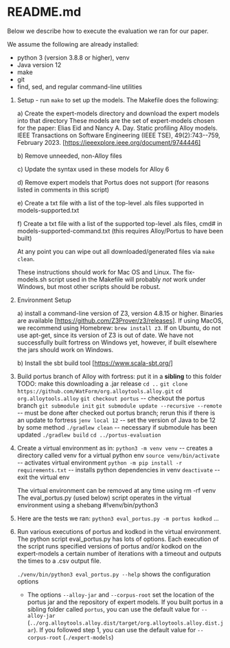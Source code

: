 # README.md

Below we describe how to execute the evaluation we ran for our paper.  

We assume the following are already installed:
- python 3 (version 3.8.8 or higher), venv
- Java version 12
- make
- git
- find, sed, and regular command-line utilities

1.  Setup - run `make` to set up the models.  The Makefile does the following:

    a) Create the expert-models directory and download the expert models into that directory
    These models are the set of expert-models chosen for the paper:
    Elias Eid and Nancy A. Day. Static profiling Alloy models. IEEE Transactions on Software Engineering (IEEE TSE), 49(2):743--759, February 2023. [https://ieeexplore.ieee.org/document/9744446] 

    b) Remove unneeded, non-Alloy files

    c) Update the syntax used in these models for Alloy 6

    d) Remove expert models that Portus does not support (for reasons listed in comments in this script)

    e) Create a txt file with a list of the top-level .als files supported in models-supported.txt

    f) Create a txt file with a list of the supported top-level .als files, cmd# in models-supported-command.txt (this requires Alloy/Portus to have been built)

    At any point you can wipe out all downloaded/generated files via `make clean`.

    These instructions should work for Mac OS and Linux.  The fix-models.sh script used in the Makefile will probably *not* work under Windows, but most other scripts should be robust.

2. Environment Setup

    a) install a command-line version of Z3, version 4.8.15 or higher.
    Binaries are available [https://github.com/Z3Prover/z3/releases].
    If using MacOS, we recommend using Homebrew: `brew install z3`.
    If on Ubuntu, do not use apt-get, since its version of Z3 is out of date.
    We have not successfully built fortress on Windows yet, however, if built elsewhere the jars should work on Windows.

    b) Install the sbt build tool [https://www.scala-sbt.org/]

3. Build portus branch of Alloy with fortress: put it in a **sibling** to this folder
   TODO: make this downloading a .jar release
    `cd ..`
    `git clone https://github.com/WatForm/org.alloytools.alloy.git`
    `cd org.alloytools.alloy`
    `git checkout portus`       -- checkout the portus branch
    `git submodule init`
    `git submodule update --recursive --remote` -- must be done after checked out portus branch; rerun this if there is an update to fortress
    `jenv local 12`             -- set the version of Java to be 12 by some method
    `./gradlew clean`      -- necessary if submodule has been updated
    `./gradlew build`
    `cd ../portus-evaluation`


4. Create a virtual environment as in:
    `python3 -m venv venv`       -- creates a directory called venv for a virtual python env 
    `source venv/bin/activate`   -- activates virtual environment
    `python -m pip install -r requirements.txt` -- installs python dependencies in venv
    `deactivate`                    -- exit the virtual env

    The virtual environment can be removed at any time using rm -rf venv 
    The eval_portus.py (used below) script operates in the virtual environment using a shebang #!venv/bin/python3




5. Here are the tests we ran:
    `python3 eval_portus.py -m portus kodkod`
    ...

6. Run various executions of portus and kodkod in the virtual environment.  The python script eval_portus.py has lots of options.  Each execution of the script runs specified versions of portus and/or kodkod on the expert-models a certain number of iterations with a timeout and outputs the times to a .csv output file.

    `./venv/bin/python3 eval_portus.py --help` shows the configuration options

    - The options `--alloy-jar` and `--corpus-root` set the location of the portus jar and the repository of expert models.  If you built portus in a sibling folder called `portus`, you can use the default value for `--alloy-jar` (`../org.alloytools.alloy.dist/target/org.alloytools.alloy.dist.jar`).  If you followed step 1, you can use the default value for `--corpus-root` (`./expert-models`)
    
